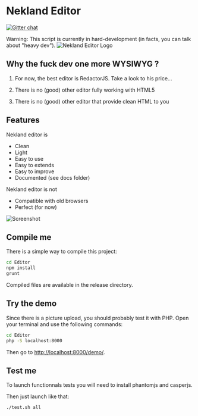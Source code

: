 Nekland Editor
==============

[![Gitter chat](https://badges.gitter.im/Nekland/Editor.png)](https://gitter.im/Nekland/Editor)

Warning: This script is currently in hard-development (in facts, you can talk about "heavy dev").
![Nekland Editor Logo](https://files.nekland.fr/editor-logo.webp)

Why the fuck dev one more WYSIWYG ?
-----------------------------------

1) For now, the best editor is RedactorJS. Take a look to his price...

2) There is no (good) other editor fully working with HTML5

3) There is no (good) other editor that provide clean HTML to you


Features
--------

Nekland editor is

  * Clean
  * Light
  * Easy to use
  * Easy to extends
  * Easy to improve
  * Documented (see docs folder)

Nekland editor is not

  * Compatible with old browsers
  * Perfect (for now)

![Screenshot](https://raw.github.com/Nekland/Editor/master/screenshot.png)


Compile me
----------

There is a simple way to compile this project:

```bash
cd Editor
npm install
grunt
```

Compiled files are available in the release directory.


Try the demo
------------

Since there is a picture upload, you should probably test it with PHP. Open your terminal and use the following commands:

```bash
cd Editor
php -S localhost:8000
```

Then go to [http://localhost:8000/demo/](http://localhost:8000/demo/).


Test me
-------

To launch functionnals tests you will need to install phantomjs and casperjs.

Then just launch like that:

```bash
./test.sh all
```

